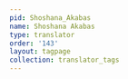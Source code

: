 ```yaml
---
pid: Shoshana_Akabas
name: Shoshana Akabas
type: translator
order: '143'
layout: tagpage
collection: translator_tags
---
```

